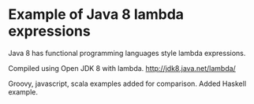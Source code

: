 Example of Java 8 lambda expressions
====================================
Java 8 has functional programming languages style lambda expressions. 

Compiled using Open JDK 8 with lambda.
http://jdk8.java.net/lambda/

Groovy, javascript, scala examples added for comparison.
Added Haskell example.
